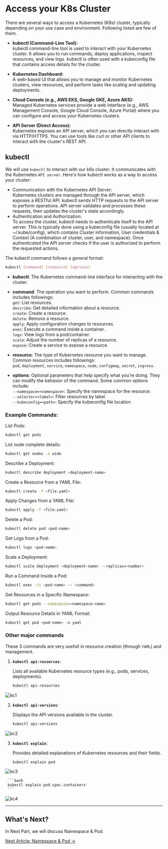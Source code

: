 # Access your K8s Cluster

There are several ways to access a Kubernetes (K8s) cluster, typically depending on your use case and environment. Following listed are few of them.

- **kubectl (Command-Line Tool):**   
kubectl command-line tool is used to interact with your Kubernetes cluster. It allows you to run commands, deploy applications, inspect resources, and view logs.
kubectl is often used with a kubeconfig file that contains access details for the cluster.


- **Kubernetes Dashboard:**   
A web-based UI that allows you to manage and monitor Kubernetes clusters, view resources, and perform tasks like scaling and updating deployments.


- **Cloud Console (e.g., AWS EKS, Google GKE, Azure AKS):**   
Managed Kubernetes services provide a web interface (e.g., AWS Management Console, Google Cloud Console, Azure Portal) where you can configure and access your Kubernetes clusters.

- **API Server (Direct Access):**   
Kubernetes exposes an API server, which you can directly interact with via HTTP/HTTPS. You can use tools like curl or other API clients to interact with the cluster's REST API.


## kubectl 
We will use `kubectl` to interact with our k8s cluster. It communicates with the Kubernetes `API server`. Here's how kubectl works as a way to access your cluster:
- Communication with the Kubernetes API Server:     
  Kubernetes clusters are managed through the API server, which exposes a RESTful API. kubectl sends HTTP requests to the API server to perform operations. API server validates and processes these requests, then updates the cluster's state accordingly.
- Authentication and Authorization:     
  To access the cluster, kubectl needs to authenticate itself to the API server. This is typically done using a kubeconfig file (usually located at ~/.kube/config), which contains Cluster information, User credentials & Context (A combination of cluster, user, and namespace). Once authenticated the API server checks if the user is authorized to perform the requested actions.

The kubectl command follows a general format:
```bash
kubectl [command] [resource] [options]
```

- **kubectl**: The Kubernetes command-line interface for interacting with the cluster.

- **command**: The operation you want to perform. Common commands includes followings:   
`get`: List resources.   
`describe`: Get detailed information about a resource.    
`create`: Create a resource.    
`delete`: Remove a resource.    
`apply`: Apply configuration changes to resources.   
`exec`: Execute a command inside a container.   
`logs`: View logs from a pod/container.   
`scale`: Adjust the number of replicas of a resource.   
`expose`: Create a service to expose a resource. 

- **resource**: The type of Kubernetes resource you want to manage. Common resources includes followings:   
  `pod`, `deployment`, `service`, `namespace`, `node`, `configmap`, `secret`, `ingress`.
  
- **options**: Optional parameters that help specify what you’re doing. They can modify the behavior of the command. Some common options include:   
`--namespace=<namespace>`: Specify the namespace for the resource.   
`--selector=<label>`: Filter resources by label.   
`--kubeconfig=<path>`: Specify the kubeconfig file location


### Example Commands:
List Pods:   
```bash
kubectl get pods
```

List node complete details:   
```bash
kubectl get nodes -o wide
```

Describe a Deployment:   
```bash
kubectl describe deployment <deployment-name>
```

Create a Resource from a YAML File:   
```bash
kubectl create -f <file.yaml>
```

Apply Changes from a YAML File:   
```bash
kubectl apply -f <file.yaml>
```

Delete a Pod:   
```bash
kubectl delete pod <pod-name>
```

Get Logs from a Pod:   
```bash
kubectl logs <pod-name>
```

Scale a Deployment:   
```bash
kubectl scale deployment <deployment-name> --replicas=<number>
```

Run a Command Inside a Pod:   
```bash
kubectl exec -it <pod-name> -- <command>
```

Get Resources in a Specific Namespace:   
```bash
kubectl get pods --namespace=<namespace-name>
```

Output Resource Details in YAML Format:   
```bash
kubectl get pod <pod-name> -o yaml
```

### Other major commands   
These 3 commands are very usefull in resource creation (through `YAML`) and management.    

1. **`kubectl api-resources`**:
   
   Lists all available Kubernetes resource types (e.g., pods, services, deployments).
   
     ```bash
     kubectl api-resources
     ```

![kc1](images/kc1.png)


2. **`kubectl api-versions`**:
   
   Displays the API versions available in the cluster.
   
     ```bash
     kubectl api-versions
     ```

![kc2](images/kc2.png)


3. **`kubectl explain`**:
   
   Provides detailed explanations of Kubernetes resources and their fields.
   
     ```bash
     kubectl explain pod
     ```

![kc3](images/kc3.png)



     ```bash
     kubectl explain pod.spec.containers
     ```

![kc4](images/kc4.png)


---


## What's Next?

In Next Part, we will discuss Namespace & Pod.

[Next Article: Namespace & Pod →](res-1.md)
  

